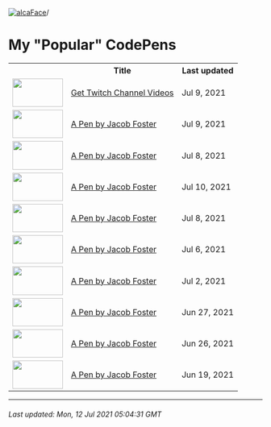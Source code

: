 [![alcaFace](https://camo.githubusercontent.com/2ee094c4af74cb0ec2e19388fccfb809837623e3/68747470733a2f2f7374617469632d63646e2e6a74766e772e6e65742f656d6f7469636f6e732f76312f3332383632362f312e30)](https://twitch.tv/Alca)/

# My "Popular" CodePens

<table>
	<tr>
		<th></th>
		<th>Title</th>
		<th>Last updated</th>
	</tr>
	<tr>
		<td><a href="https://codepen.io/Alca/pen/XWRKVNP" rel="nofollow"><img src="https://codepen.io/alca/pen/XWRKVNP/image/default.png" width="100" height="56.25"></a></td>
		<td><a href="https://codepen.io/Alca/pen/XWRKVNP" rel="nofollow">Get Twitch Channel Videos</a></td>
		<td>Jul 9, 2021</td>
	</tr>
	<tr>
		<td><a href="https://codepen.io/Alca/pen/eYWzpXV" rel="nofollow"><img src="https://codepen.io/alca/pen/eYWzpXV/image/default.png" width="100" height="56.25"></a></td>
		<td><a href="https://codepen.io/Alca/pen/eYWzpXV" rel="nofollow">A Pen by Jacob Foster</a></td>
		<td>Jul 9, 2021</td>
	</tr>
	<tr>
		<td><a href="https://codepen.io/Alca/pen/YzVWyjM" rel="nofollow"><img src="https://codepen.io/alca/pen/YzVWyjM/image/default.png" width="100" height="56.25"></a></td>
		<td><a href="https://codepen.io/Alca/pen/YzVWyjM" rel="nofollow">A Pen by Jacob Foster</a></td>
		<td>Jul 8, 2021</td>
	</tr>
	<tr>
		<td><a href="https://codepen.io/Alca/pen/eYWzpNB" rel="nofollow"><img src="https://codepen.io/alca/pen/eYWzpNB/image/default.png" width="100" height="56.25"></a></td>
		<td><a href="https://codepen.io/Alca/pen/eYWzpNB" rel="nofollow">A Pen by Jacob Foster</a></td>
		<td>Jul 10, 2021</td>
	</tr>
	<tr>
		<td><a href="https://codepen.io/Alca/pen/JjNXQPO" rel="nofollow"><img src="https://codepen.io/alca/pen/JjNXQPO/image/default.png" width="100" height="56.25"></a></td>
		<td><a href="https://codepen.io/Alca/pen/JjNXQPO" rel="nofollow">A Pen by Jacob Foster</a></td>
		<td>Jul 8, 2021</td>
	</tr>
	<tr>
		<td><a href="https://codepen.io/Alca/pen/yLbepqr" rel="nofollow"><img src="https://codepen.io/alca/pen/yLbepqr/image/default.png" width="100" height="56.25"></a></td>
		<td><a href="https://codepen.io/Alca/pen/yLbepqr" rel="nofollow">A Pen by Jacob Foster</a></td>
		<td>Jul 6, 2021</td>
	</tr>
	<tr>
		<td><a href="https://codepen.io/Alca/pen/bGWdLgd" rel="nofollow"><img src="https://codepen.io/alca/pen/bGWdLgd/image/default.png" width="100" height="56.25"></a></td>
		<td><a href="https://codepen.io/Alca/pen/bGWdLgd" rel="nofollow">A Pen by Jacob Foster</a></td>
		<td>Jul 2, 2021</td>
	</tr>
	<tr>
		<td><a href="https://codepen.io/Alca/pen/rNmBpOw" rel="nofollow"><img src="https://codepen.io/alca/pen/rNmBpOw/image/default.png" width="100" height="56.25"></a></td>
		<td><a href="https://codepen.io/Alca/pen/rNmBpOw" rel="nofollow">A Pen by Jacob Foster</a></td>
		<td>Jun 27, 2021</td>
	</tr>
	<tr>
		<td><a href="https://codepen.io/Alca/pen/QWvLyzg" rel="nofollow"><img src="https://codepen.io/alca/pen/QWvLyzg/image/default.png" width="100" height="56.25"></a></td>
		<td><a href="https://codepen.io/Alca/pen/QWvLyzg" rel="nofollow">A Pen by Jacob Foster</a></td>
		<td>Jun 26, 2021</td>
	</tr>
	<tr>
		<td><a href="https://codepen.io/Alca/pen/oNZVJRe" rel="nofollow"><img src="https://codepen.io/alca/pen/oNZVJRe/image/default.png" width="100" height="56.25"></a></td>
		<td><a href="https://codepen.io/Alca/pen/oNZVJRe" rel="nofollow">A Pen by Jacob Foster</a></td>
		<td>Jun 19, 2021</td>
	</tr>
</table>

---

###### Last updated: Mon, 12 Jul 2021 05:04:31 GMT
